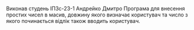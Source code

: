 Виконав студень ІПЗс-23-1 Андрейко Дмитро
Програма для внесення простих чисел в масив, довжину якого визначає користувач та число з якого починається відлік також вводить користувач.
